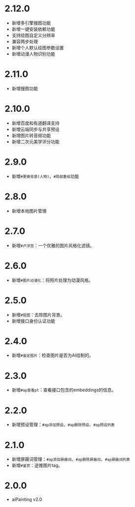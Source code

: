 <!--
 * @Author: 渔火Arcadia  https://github.com/yhArcadia
 * @Date: 2022-12-24 02:48:57
 * @LastEditors: 苏沫柒 3146312184@qq.com
 * @LastEditTime: 2023-02-11 05:23:46
 * @FilePath: \Yunzai-Bot\plugins\ap-plugin\CHANGELOG.md
 * @Description: changeLog
 * 
 * Copyright (c) 2022 by 渔火Arcadia 1761869682@qq.com, All Rights Reserved. 
-->
# 2.12.0

* 新增多引擎搜图功能
* 新增一键安装依赖功能
* 支持绘图自定义分辨率
* 兼容两步处理
* 新增个人默认绘图参数设置
* 新增动漫人物识别功能

# 2.11.0

* 新增搜图功能

# 2.10.0

* 新增百度和有道翻译支持
* 新增云端同步与共享预设
* 新增图片转音频功能
* 新增二次元美学评分功能

# 2.9.0

* 新增`#更换背景(人物)`，`#局部重绘`功能

# 2.8.0

* 新增本地图片管理

# 2.7.0

* 新增`#卢浮宫`：一个优雅的图片风格化滤镜。 

# 2.6.0

* 新增`#图片动漫化`：将照片处理为动漫风格。 

# 2.5.0

* 新增`#抠图`：去除图片背景。
* 新增接口身份认证功能

# 2.4.0

* 新增`#鉴定图片`：检查图片是否为AI绘制的。

# 2.3.0

* 新增`#ap查看pt`：查看接口包含的embeddings的信息。

# 2.2.0

* 新增预设管理：`#ap添加预设`、`#ap删除预设`、`#ap预设列表`

# 2.1.0

* 新增屏蔽词管理：`#ap添加屏蔽词`、`#ap删除屏蔽词`、`#ap屏蔽词列表`
* 新增`#鉴赏`：逆推图片tag。

# 2.0.0

* aiPainting v2.0